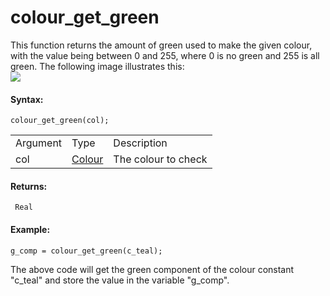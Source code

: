 # colour_get_green

This function returns the amount of green used to make the given colour,
with the value being between 0 and 255, where 0 is no green and 255 is
all green. The following image illustrates this:  
![](https://gms.magecorn.com/Manual/assets/Images/Scripting_Reference/GML/Reference/Drawing/get_green.png)  

#### Syntax:

``` gml
colour_get_green(col);
```

|          |                                                                                                           |                     |
|----------|-----------------------------------------------------------------------------------------------------------|---------------------|
| Argument | Type                                                                                                      | Description         |
| col      |  [Colour](../../../../../GameMaker_Language/GML_Reference/Drawing/Colour_And_Alpha/Colour_And_Alpha)  | The colour to check |

#### Returns:

``` gml
 Real
```

#### Example:

``` gml
g_comp = colour_get_green(c_teal);
```

The above code will get the green component of the colour constant
"c_teal" and store the value in the variable "g_comp".
